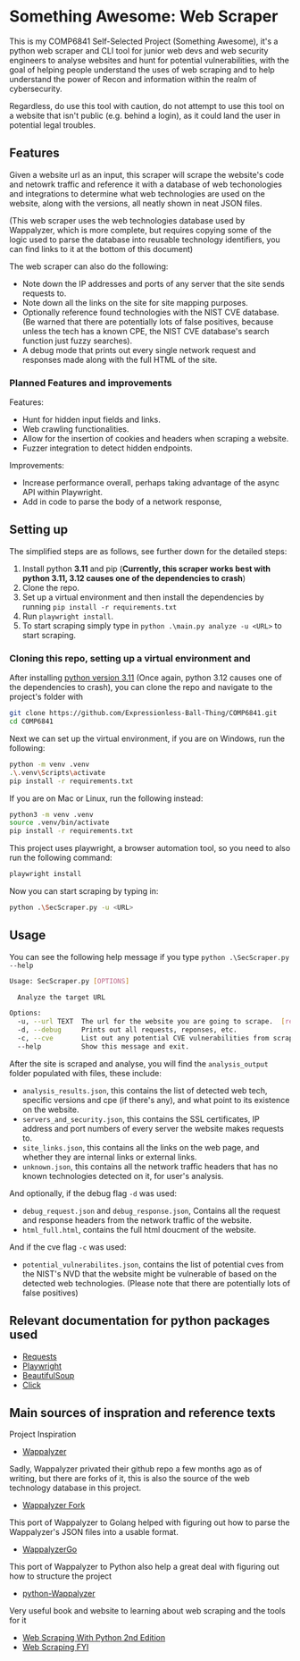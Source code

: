 # Something Awesome: Web Scraper

This is my COMP6841 Self-Selected Project (Something Awesome), it's a python web scraper and CLI tool for junior web devs and web security engineers to analyse websites and hunt for potential vulnerabilities, with the goal of helping people understand the uses of web scraping and to help understand the power of Recon and information within the realm of cybersecurity.

Regardless, do use this tool with caution, do not attempt to use this tool on a website that isn't public (e.g. behind a login), as it could land the user in potential legal troubles.

## Features

Given a website url as an input, this scraper will scrape the website's code and netowrk traffic and reference it with a database of web techonologies and integrations to determine what web technologies are used on the website, along with the versions, all neatly shown in neat JSON files.

(This web scraper uses the web technologies database used by Wappalyzer, which is more complete, but requires copying some of the logic used to parse the database into reusable technology identifiers, you can find links to it at the bottom of this document)

The web scraper can also do the following:

- Note down the IP addresses and ports of any server that the site sends requests to.
- Note down all the links on the site for site mapping purposes.
- Optionally reference found technologies with the NIST CVE database. (Be warned that there are potentially lots of false positives, because unless the tech has a known CPE, the NIST CVE database's search function just fuzzy searches).
- A debug mode that prints out every single network request and responses made along with the full HTML of the site.

### Planned Features and improvements

Features:

- Hunt for hidden input fields and links.
- Web crawling functionalities.
- Allow for the insertion of cookies and headers when scraping a website.
- Fuzzer integration to detect hidden endpoints.

Improvements:

- Increase performance overall, perhaps taking advantage of the async API within Playwright.
- Add in code to parse the body of a network response,

## Setting up

The simplified steps are as follows, see further down for the detailed steps:

1. Install python **3.11** and pip (**Currently, this scraper works best with python 3.11, 3.12 causes one of the dependencies to crash**)
2. Clone the repo.
3. Set up a virtual environment and then install the dependencies by running `pip install -r requirements.txt`
4. Run `playwright install`.
5. To start scraping simply type in `python .\main.py analyze -u <URL>` to start scraping.

### Cloning this repo, setting up a virtual environment and

After installing [python version 3.11](https://www.python.org/downloads/release/python-3110/) (Once again, python 3.12 causes one of the dependencies to crash), you can clone the repo and navigate to the project's folder with

```bash
git clone https://github.com/Expressionless-Ball-Thing/COMP6841.git
cd COMP6841
```

Next we can set up the virtual environment, if you are on Windows, run the following:

```bash
python -m venv .venv
.\.venv\Scripts\activate
pip install -r requirements.txt
```

If you are on Mac or Linux, run the following instead:

```bash
python3 -m venv .venv
source .venv/bin/activate
pip install -r requirements.txt
```

This project uses playwright, a browser automation tool, so you need to also run the following command:

```bash
playwright install
```

Now you can start scraping by typing in:

```bash
python .\SecScraper.py -u <URL>
```

## Usage

You can see the following help message if you type `python .\SecScraper.py --help`

```bash
Usage: SecScraper.py [OPTIONS]

  Analyze the target URL

Options:
  -u, --url TEXT  The url for the website you are going to scrape.  [required]
  -d, --debug     Prints out all requests, reponses, etc.
  -c, --cve       List out any potential CVE vulnerabilities from scraped technology.
  --help          Show this message and exit.
```

After the site is scraped and analyse, you will find the `analysis_output` folder populated with files, these include:

- `analysis_results.json`, this contains the list of detected web tech, specific versions and cpe (if there's any), and what point to its existence on the website.
- `servers_and_security.json`, this contains the SSL certificates, IP address and port numbers of every server the website makes requests to.
- `site_links.json`, this contains all the links on the web page, and whether they are internal links or external links.
- `unknown.json`, this contains all the network traffic headers that has no known technologies detected on it, for user's analysis.

And optionally, if the debug flag `-d` was used:

- `debug_request.json` and `debug_response.json`, Contains all the request and response headers from the network traffic of the website.
- `html_full.html`, contains the full html doucment of the website.

And if the cve flag `-c` was used:

- `potential_vulnerabilites.json`, contains the list of potential cves from the NIST's NVD that the website might be vulnerable of based on the detected web technologies.
(Please note that there are potentially lots of false positives)

## Relevant documentation for python packages used

- [Requests](https://docs.python-requests.org/en/latest/index.html)
- [Playwright](https://playwright.dev/python/docs/intro)
- [BeautifulSoup](https://beautiful-soup-4.readthedocs.io/en/latest/)
- [Click](https://click.palletsprojects.com/en/8.1.x/)

## Main sources of inspration and reference texts

Project Inspiration

- [Wappalyzer](https://www.wappalyzer.com/)

Sadly, Wappalyzer privated their github repo a few months ago as of writing, but there are forks of it, this is also the source of the web technology database in this project.

- [Wappalyzer Fork](https://github.com/tomnomnom/wappalyzer)

This port of Wappalyzer to Golang helped with figuring out how to parse the Wappalyzer's JSON files into a usable format.

- [WappalyzerGo](https://github.com/projectdiscovery/wappalyzergo)

This port of Wappalyzer to Python also help a great deal with figuring out how to structure the project

- [python-Wappalyzer](https://github.com/chorsley/python-Wappalyzer)

Very useful book and website to learning about web scraping and the tools for it

- [Web Scraping With Python 2nd Edition](https://www.oreilly.com/library/view/web-scraping-with/9781491985564/)
- [Web Scraping FYI](https://webscraping.fyi)
